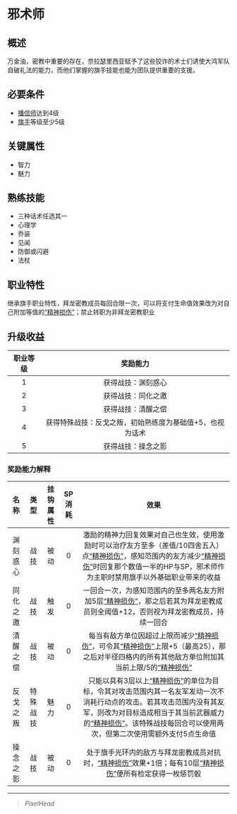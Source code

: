 # 邪术师

## 概述

万金油，密教中重要的存在，奈拉瑟里西亚赋予了这些狡诈的术士们诱使大鸿军队自破礼法的能力，而他们掌握的旗手技能也能为团队提供重要的支援。

## 必要条件

* <a href="../faithspreader" target="_blank">播信师</a>达到4级
* <a href="../../../basicJob/Standard-bearer" target="_blank">旗手</a>等级至少5级

## 关键属性

* 智力
* 魅力

## 熟练技能

* 三种话术任选其一
* 心理学
* 乔装
* 见闻
* 防御或闪避
* 法杖

## 职业特性

继承旗手职业特性，拜龙密教成员每回合限一次，可以将支付生命值效果改为对自己附加等值的<a href="../../../../status/mark/#精神损伤" target="_blank">“精神损伤”</a>；禁止转职为非拜龙密教职业

## 升级收益

职业等级|奖励能力
:--:|:--:
1|获得战技：渊刻惑心
2|获得战技：同化之邀
3|获得战技：清醒之偿
4|获得特殊战技：反戈之叛，初始熟练度为基础值+5，也视为话术
5|获得战技：操念之影

### 奖励能力解释

名称|类型|挂钩属性|SP消耗|效果
:--:|:--:|:--:|:--:|:--:
渊刻惑心|战技|被动|0|激励的精神力回复效果对自己也生效，使用激励时可以治疗友方至多（差值/10四舍五入）点<a href="../../../../status/mark/#精神损伤" target="_blank">“精神损伤”</a>，感知范围内的友方减少<a href="../../../../status/mark/#精神损伤" target="_blank">“精神损伤”</a>时回复那个数值一半的HP与SP，邪术师作为主职时禁用旗手以外基础职业带来的收益
同化之邀|战技|触发|0|一回合一次，为感知范围内的至多两名友方附加5层<a href="../../../../status/mark/#精神损伤" target="_blank">“精神损伤”</a>，那之后若其为拜龙密教成员则全阈值+12，否则视为拜龙密教成员，持续一回合
清醒之偿|战技|被动|0|每当有敌方单位因超过上限而减少<a href="../../../../status/mark/#精神损伤" target="_blank">“精神损伤”</a>，可令其<a href="../../../../status/mark/#精神损伤" target="_blank">“精神损伤”</a>上限+5（最高25），那之后对半径四格内的所有其他敌方单位附加其当前上限/5的<a href="../../../../status/mark/#精神损伤" target="_blank">“精神损伤”</a>
反戈之叛|特殊战技|魅力|0|只能以具有3层以上<a href="../../../../status/mark/#精神损伤" target="_blank">“精神损伤”</a>的单位为目标，令其对攻击范围内其一名友军发动一次不消耗行动点的攻击。若其攻击范围内没有其友军，则改为对目标造成相当于其当前武器威力的<a href="../../../../status/mark/#精神损伤" target="_blank">“精神损伤”</a>。该特殊战技每回合可以使用两次，但第二次使用需额外支付5点生命值
操念之影|战技|被动|0|处于旗手光环内的敌方与拜龙密教成员对抗时，<a href="../../../../status/mark/#精神损伤" target="_blank">“精神损伤”</a>效果+1倍；每有10层<a href="../../../../status/mark/#精神损伤" target="_blank">“精神损伤”</a>便所有检定获得一枚惩罚骰

---

> *PixelHead*
